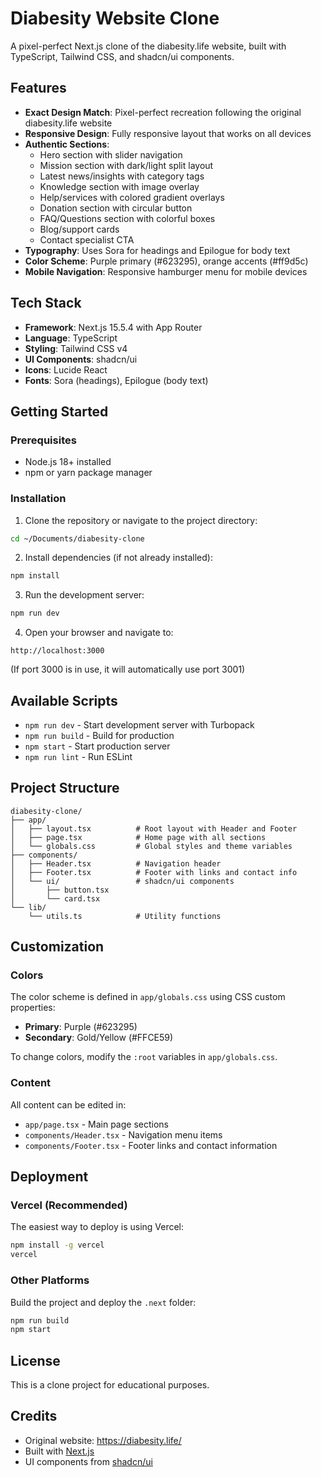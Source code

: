 # Diabesity Website Clone

A pixel-perfect Next.js clone of the diabesity.life website, built with TypeScript, Tailwind CSS, and shadcn/ui components.

## Features

- **Exact Design Match**: Pixel-perfect recreation following the original diabesity.life website
- **Responsive Design**: Fully responsive layout that works on all devices
- **Authentic Sections**:
  - Hero section with slider navigation
  - Mission section with dark/light split layout
  - Latest news/insights with category tags
  - Knowledge section with image overlay
  - Help/services with colored gradient overlays
  - Donation section with circular button
  - FAQ/Questions section with colorful boxes
  - Blog/support cards
  - Contact specialist CTA
- **Typography**: Uses Sora for headings and Epilogue for body text
- **Color Scheme**: Purple primary (#623295), orange accents (#ff9d5c)
- **Mobile Navigation**: Responsive hamburger menu for mobile devices

## Tech Stack

- **Framework**: Next.js 15.5.4 with App Router
- **Language**: TypeScript
- **Styling**: Tailwind CSS v4
- **UI Components**: shadcn/ui
- **Icons**: Lucide React
- **Fonts**: Sora (headings), Epilogue (body text)

## Getting Started

### Prerequisites

- Node.js 18+ installed
- npm or yarn package manager

### Installation

1. Clone the repository or navigate to the project directory:
```bash
cd ~/Documents/diabesity-clone
```

2. Install dependencies (if not already installed):
```bash
npm install
```

3. Run the development server:
```bash
npm run dev
```

4. Open your browser and navigate to:
```
http://localhost:3000
```
(If port 3000 is in use, it will automatically use port 3001)

## Available Scripts

- `npm run dev` - Start development server with Turbopack
- `npm run build` - Build for production
- `npm start` - Start production server
- `npm run lint` - Run ESLint

## Project Structure

```
diabesity-clone/
├── app/
│   ├── layout.tsx          # Root layout with Header and Footer
│   ├── page.tsx            # Home page with all sections
│   └── globals.css         # Global styles and theme variables
├── components/
│   ├── Header.tsx          # Navigation header
│   ├── Footer.tsx          # Footer with links and contact info
│   └── ui/                 # shadcn/ui components
│       ├── button.tsx
│       └── card.tsx
└── lib/
    └── utils.ts            # Utility functions
```

## Customization

### Colors

The color scheme is defined in `app/globals.css` using CSS custom properties:
- **Primary**: Purple (#623295)
- **Secondary**: Gold/Yellow (#FFCE59)

To change colors, modify the `:root` variables in `app/globals.css`.

### Content

All content can be edited in:
- `app/page.tsx` - Main page sections
- `components/Header.tsx` - Navigation menu items
- `components/Footer.tsx` - Footer links and contact information

## Deployment

### Vercel (Recommended)

The easiest way to deploy is using Vercel:

```bash
npm install -g vercel
vercel
```

### Other Platforms

Build the project and deploy the `.next` folder:

```bash
npm run build
npm start
```

## License

This is a clone project for educational purposes.

## Credits

- Original website: https://diabesity.life/
- Built with [Next.js](https://nextjs.org/)
- UI components from [shadcn/ui](https://ui.shadcn.com/)
